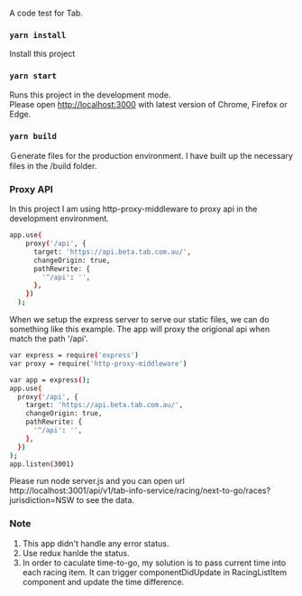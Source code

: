 A code test for Tab.

### `yarn install`

Install this project

### `yarn start`

Runs this project in the development mode.<br>
Please open [http://localhost:3000](http://localhost:3000) with latest version of Chrome, Firefox or Edge.

### `yarn build`
Ｇenerate files for the production environment. I have built up the necessary files in the /build folder.

### Proxy API
In this project I am using http-proxy-middleware to proxy api in the development environment. 
```sh
app.use(
    proxy('/api', {
      target: 'https://api.beta.tab.com.au/',
      changeOrigin: true,
      pathRewrite: {
        '^/api': '',
      },
    })
  );
```

When we setup the express server to serve our static files, we can do something like this example.
The app will proxy the origional api when match the path '/api'.

```sh
var express = require('express')
var proxy = require('http-proxy-middleware')

var app = express();
app.use(
  proxy('/api', {
    target: 'https://api.beta.tab.com.au/',
    changeOrigin: true,
    pathRewrite: {
      '^/api': '',
    },
  })
);
app.listen(3001)

```
Please run node server.js and you can open url http://localhost:3001/api/v1/tab-info-service/racing/next-to-go/races?jurisdiction=NSW to see the data.


### Note
1. This app didn't handle any error status.
2. Use redux hanlde the status.
3. In order to caculate time-to-go, my solution is to pass current time into each racing item. It can trigger componentDidUpdate in RacingListItem component and update the time difference.



